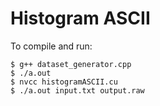 # Histogram ASCII

To compile and run:
```
$ g++ dataset_generator.cpp
$ ./a.out
$ nvcc histogramASCII.cu
$ ./a.out input.txt output.raw
```
